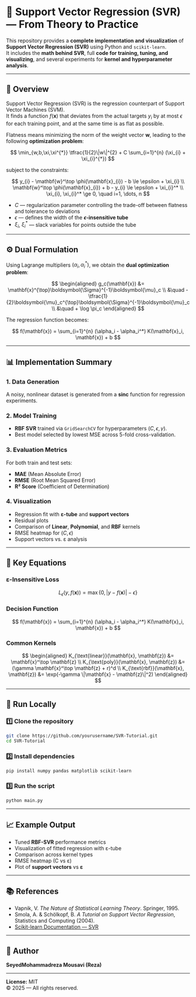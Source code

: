 
# 🧠 Support Vector Regression (SVR) — From Theory to Practice

This repository provides a **complete implementation and visualization** of **Support Vector Regression (SVR)** using Python and `scikit-learn`.  
It includes the **math behind SVR**, full **code for training, tuning, and visualizing**, and several experiments for **kernel and hyperparameter analysis**.

---

## 📘 Overview

Support Vector Regression (SVR) is the regression counterpart of Support Vector Machines (SVM).  
It finds a function $f(\mathbf{x})$ that deviates from the actual targets $y_i$ by at most $\epsilon$ for each training point, and at the same time is as flat as possible.

Flatness means minimizing the norm of the weight vector $\mathbf{w}$, leading to the following **optimization problem**:

$$ \min_{w,b,\xi,\xi^{*}} \tfrac{1}{2}\|w\|^{2} + C \sum_{i=1}^{n} (\xi_{i} + \xi_{i}^{*}) $$






subject to the constraints:

$$ y_{i} - \mathbf{w}^\top \phi(\mathbf{x}_{i}) - b \le \epsilon + \xi_{i} \\ \mathbf{w}^\top \phi(\mathbf{x}_{i}) + b - y_{i} \le \epsilon + \xi_{i}^* \\ \xi_{i}, \xi_{i}^* \ge 0, \quad i=1, \dots, n $$


- $C$ — regularization parameter controlling the trade-off between flatness and tolerance to deviations  
- $\epsilon$ — defines the width of the **$\epsilon$-insensitive tube**  
- $\xi_i$, $\xi_i^*$ — slack variables for points outside the tube  

---

## ⚙️ Dual Formulation

Using Lagrange multipliers $(\alpha_i, \alpha_i^*)$, we obtain the **dual optimization problem**:

$$
\begin{aligned}
g_c(\mathbf{x})
&= \mathbf{x}^{\top}\boldsymbol{\Sigma}^{-1}\boldsymbol{\mu}_c \\
&\quad - \tfrac{1}{2}\boldsymbol{\mu}_c^{\top}\boldsymbol{\Sigma}^{-1}\boldsymbol{\mu}_c \\
&\quad + \log \pi_c
\end{aligned}
$$





The regression function becomes:

$$ f(\mathbf{x}) = \sum_{i=1}^{n} (\alpha_i - \alpha_i^*) K(\mathbf{x}_i, \mathbf{x}) + b $$

---

## 📊 Implementation Summary

### 1. Data Generation
A noisy, nonlinear dataset is generated from a **sinc** function for regression experiments.

### 2. Model Training
- **RBF SVR** trained via `GridSearchCV` for hyperparameters $(C, \epsilon, \gamma)$.
- Best model selected by lowest MSE across 5-fold cross-validation.

### 3. Evaluation Metrics
For both train and test sets:
- **MAE** (Mean Absolute Error)  
- **RMSE** (Root Mean Squared Error)  
- **R² Score** (Coefficient of Determination)

### 4. Visualization
- Regression fit with **ε-tube** and **support vectors**
- Residual plots
- Comparison of **Linear**, **Polynomial**, and **RBF** kernels
- RMSE heatmap for $(C, \epsilon)$
- Support vectors vs. ε analysis

---

## 🧩 Key Equations

### ε-Insensitive Loss

$$ L_\epsilon(y, f(\mathbf{x})) = \max\{0, |y - f(\mathbf{x})| - \epsilon\} $$

### Decision Function

$$ f(\mathbf{x}) = \sum_{i=1}^{n} (\alpha_i - \alpha_i^*) K(\mathbf{x}_i, \mathbf{x}) + b $$

### Common Kernels

$$
\begin{aligned}
K_{\text{linear}}(\mathbf{x}, \mathbf{z}) &= \mathbf{x}^\top \mathbf{z} \\
K_{\text{poly}}(\mathbf{x}, \mathbf{z}) &= (\gamma \mathbf{x}^\top \mathbf{z} + r)^d \\
K_{\text{rbf}}(\mathbf{x}, \mathbf{z}) &= \exp(-\gamma \|\mathbf{x} - \mathbf{z}\|^2)
\end{aligned}
$$

---

## 🧮 Run Locally

### 1️⃣ Clone the repository
```bash
git clone https://github.com/yourusername/SVR-Tutorial.git
cd SVR-Tutorial
```

### 2️⃣ Install dependencies
```bash
pip install numpy pandas matplotlib scikit-learn
```

### 3️⃣ Run the script
```bash
python main.py
```

---

## 📈 Example Output

- Tuned **RBF-SVR** performance metrics
- Visualization of fitted regression with ε-tube
- Comparison across kernel types
- RMSE heatmap (C vs ε)
- Plot of **support vectors** vs **ε**

---

## 📚 References

- Vapnik, V. *The Nature of Statistical Learning Theory*. Springer, 1995.  
- Smola, A. & Schölkopf, B. *A Tutorial on Support Vector Regression*, Statistics and Computing (2004).  
- [Scikit-learn Documentation — SVR](https://scikit-learn.org/stable/modules/generated/sklearn.svm.SVR.html)

---

## 🧠 Author

**SeyedMohammadreza Mousavi (Reza)**  

---

**License:** MIT  
© 2025 — All rights reserved.
